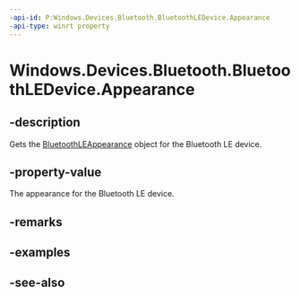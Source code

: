 ----api-id: P:Windows.Devices.Bluetooth.BluetoothLEDevice.Appearance
-api-type: winrt property
---<!-- Property syntaxpublic Windows.Devices.Bluetooth.BluetoothLEAppearance Appearance { get; }--># Windows.Devices.Bluetooth.BluetoothLEDevice.Appearance## -descriptionGets the [BluetoothLEAppearance](bluetoothleappearance.md) object for the Bluetooth LE device.## -property-valueThe appearance for the Bluetooth LE device.## -remarks## -examples## -see-also